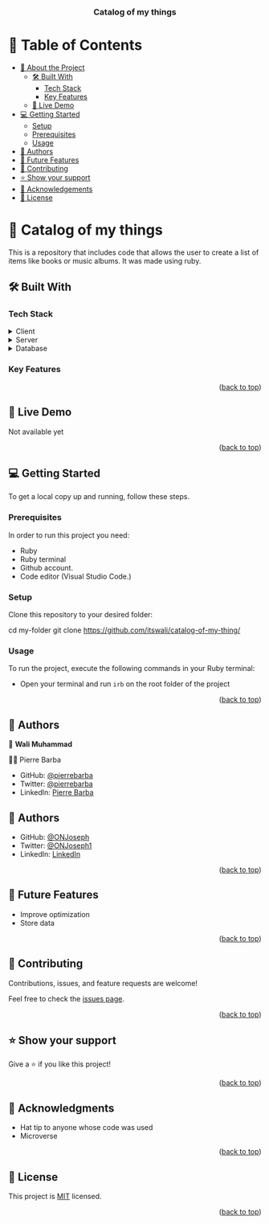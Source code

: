 <a name="readme-top"></a>

<div align="center">

  <h3><b>Catalog of my things</b></h3>

</div>

<!-- TABLE OF CONTENTS -->

# 📗 Table of Contents

- [📖 About the Project](#about-project)
  - [🛠 Built With](#built-with)
    - [Tech Stack](#tech-stack)
    - [Key Features](#key-features)
  - [🚀 Live Demo](#live-demo)
- [💻 Getting Started](#getting-started)
  - [Setup](#setup)
  - [Prerequisites](#prerequisites)
  - [Usage](#usage)
- [👥 Authors](#authors)
- [🔭 Future Features](#future-features)
- [🤝 Contributing](#contributing)
- [⭐️ Show your support](#support)
- [🙏 Acknowledgements](#acknowledgements)
- [📝 License](#license)

<!-- PROJECT DESCRIPTION -->

# 📖 Catalog of my things <a name="about-project"></a>

This is a repository that includes code that allows the user to create a list of items like books or music albums. It was made using ruby.

## 🛠 Built With <a name="built-with"></a>

### Tech Stack <a name="tech-stack"></a>

<details>
  <summary>Client</summary>
  <ul>
    <li><a href="https://www.ruby-lang.org/en/">Ruby</a></li>
  </ul>
</details>

<details>
  <summary>Server</summary>
  <ul>
    <li><a href="https://www.ruby-lang.org/en/">Ruby</a></li>
  </ul>
</details>

<details>
<summary>Database</summary>
  <ul>
    <li><a href="https://www.ruby-lang.org/en/">Ruby</a></li>
  </ul>
</details>

<!-- Features -->

### Key Features <a name="key-features"></a>

<p align="right">(<a href="#readme-top">back to top</a>)</p>

<!-- LIVE DEMO -->

## 🚀 Live Demo <a name="live-demo"></a>

Not available yet

<p align="right">(<a href="#readme-top">back to top</a>)</p>

<!-- GETTING STARTED -->

## 💻 Getting Started <a name="getting-started"></a>

To get a local copy up and running, follow these steps.

### Prerequisites

In order to run this project you need:

- Ruby
- Ruby terminal
- Github account.
- Code editor (Visual Studio Code.)

### Setup

Clone this repository to your desired folder:

cd my-folder
git clone https://github.com/itswali/catalog-of-my-thing/

### Usage

To run the project, execute the following commands in your Ruby terminal:

- Open your terminal and run `irb` on the root folder of the project

<p align="right">(<a href="#readme-top">back to top</a>)</p>

<!-- AUTHORS -->

## 👥 Authors <a name="authors"></a>

👤 **Wali Muhammad**


👨‍💻 Pierre Barba

- GitHub: <a href="https://github.com/" target="_blank" rel="noopener noreferrer">@pierrebarba</a>
- Twitter: <a href="https://twitter.com/" target="_blank" rel="noopener noreferrer">@pierrebarba</a>
- LinkedIn: <a href="https://linkedin.com/in/" target="_blank" rel="noopener noreferrer">Pierre Barba</a>

## 👥 Authors <a name="Joseph Ogbole"></a>

- GitHub: [@ONJoseph](https://github.com/ONJoseph)
- Twitter: [@ONJoseph1](https://twitter.com/ONJoseph1)
- LinkedIn: [LinkedIn](https://www.linkedin.com/in/o-n-joseph-ba8425147/)

<p align="right">(<a href="#readme-top">back to top</a>)</p>

<!-- FUTURE FEATURES -->

## 🔭 Future Features <a name="future-features"></a>

- Improve optimization
- Store data

<p align="right">(<a href="#readme-top">back to top</a>)</p>

<!-- CONTRIBUTING -->

## 🤝 Contributing <a name="contributing"></a>

Contributions, issues, and feature requests are welcome!

Feel free to check the [issues page](../../issues/).

<p align="right">(<a href="#readme-top">back to top</a>)</p>

<!-- SUPPORT -->

## ⭐️ Show your support <a name="support"></a>

Give a ⭐️ if you like this project!

<p align="right">(<a href="#readme-top">back to top</a>)</p>

<!-- ACKNOWLEDGEMENTS -->

## 🙏 Acknowledgments <a name="acknowledgements"></a>

- Hat tip to anyone whose code was used
- Microverse

<p align="right">(<a href="#readme-top">back to top</a>)</p>

<!-- LICENSE -->

## 📝 License <a name="license"></a>

This project is [MIT](./LICENSE) licensed.

<p align="right">(<a href="#readme-top">back to top</a>)</p>

